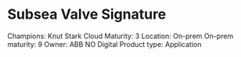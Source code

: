 # Subsea Valve Signature

Champions: Knut Stark
Cloud Maturity: 3
Location: On-prem
On-prem maturity: 9
Owner: ABB NO Digital
Product type: Application